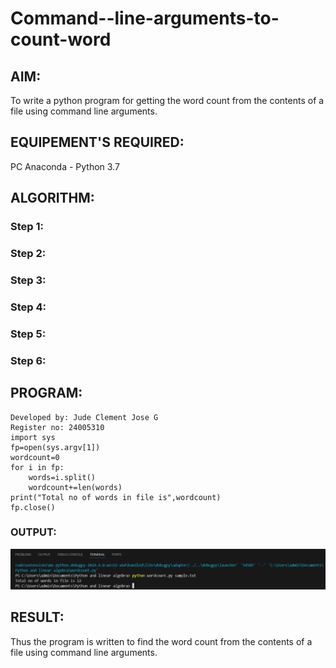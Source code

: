# Command--line-arguments-to-count-word
## AIM:
To write a python program for getting the word count from the contents of a file using command line arguments.
## EQUIPEMENT'S REQUIRED: 
PC
Anaconda - Python 3.7
## ALGORITHM: 
### Step 1:

### Step 2: 
 
### Step 3: 

### Step 4:  

### Step 5: 

### Step 6: 

## PROGRAM:
    Developed by: Jude Clement Jose G
    Register no: 24005310
    import sys
    fp=open(sys.argv[1])
    wordcount=0
    for i in fp:
        words=i.split()
        wordcount+=len(words)
    print("Total no of words in file is",wordcount)
    fp.close()
### OUTPUT:
![alt text](image.png)


## RESULT:
Thus the program is written to find the word count from the contents of a file using command line arguments.
